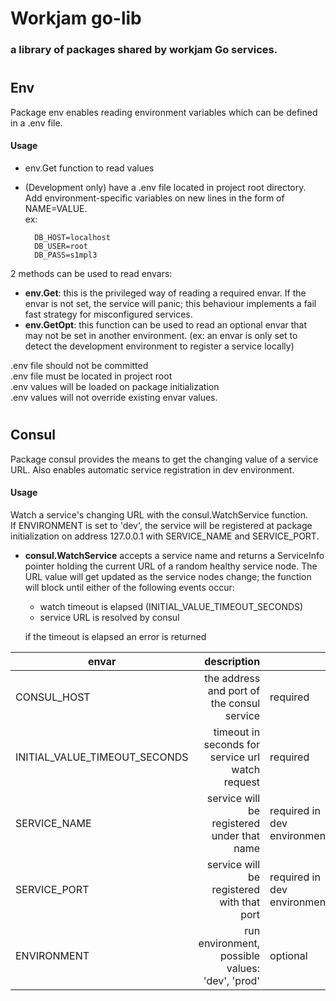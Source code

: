 # Workjam go-lib
### a library of packages shared by workjam Go services.



#
## Env
Package env enables reading environment variables which can be defined in a .env file.   

#### Usage  
- env.Get function to read values     
- (Development only) have a .env file located in project root directory.  
Add environment-specific variables on new lines in the form of NAME=VALUE.  
ex:

        DB_HOST=localhost  
        DB_USER=root  
        DB_PASS=s1mpl3
 

2 methods can be used to read envars:
- **env.Get**: this is the privileged way of reading a required envar. If the envar is not set, the service will panic; this behaviour implements a fail fast strategy for misconfigured services.  
- **env.GetOpt**: this function can be used to read an optional envar that may not be set in another environment. (ex: an envar is only set to detect the development environment to register a service locally)  

.env file should not be committed   
.env file must be located in project root  
.env values will be loaded on package initialization  
.env values will not override existing envar values.

#
## Consul
Package consul provides the means to get the changing value of a service URL. Also enables automatic service registration in dev environment.

#### Usage
Watch a service's changing URL with the consul.WatchService function.  
If ENVIRONMENT is set to 'dev', the service will be registered at package initialization on address 127.0.0.1 with SERVICE_NAME and SERVICE_PORT.
- **consul.WatchService** accepts a service name and returns a ServiceInfo pointer holding the current URL of a random healthy service node.
The URL value will get updated as the service nodes change;
the function will block until either of the following events occur:
    * watch timeout is elapsed (INITIAL_VALUE_TIMEOUT_SECONDS)
    * service URL is resolved by consul 
    
    if the timeout is elapsed an error is returned



| envar | description | | good default |
| -|-: | -| -:|
| CONSUL_HOST | the address and port of the consul service | required | 127.0.0.1:8500
|INITIAL_VALUE_TIMEOUT_SECONDS|timeout in seconds for service url watch request| required | 10 
| SERVICE_NAME | service will be registered under that name | required in dev environment| -
| SERVICE_PORT | service will be registered with that port | required in dev environment | -
| ENVIRONMENT | run environment, possible values: 'dev', 'prod' | optional | dev

